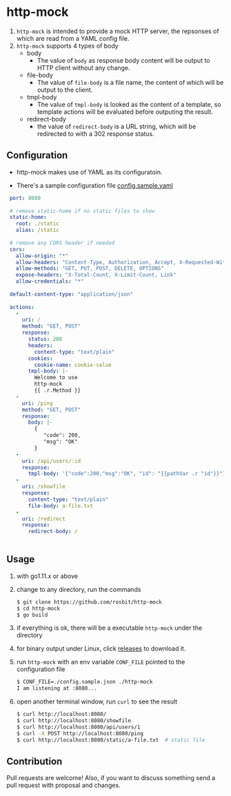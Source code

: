 # http-mock

1. `http-mock` is intended to provide a mock HTTP server,  the repsonses of which are read from a YAML config file.
1. `http-mock` supports 4 types of body
    - body
       - The value of `body` as response body content will be output to HTTP client without any change.
    - file-body
       - The value of `file-body` is a file name, the content of which will be output to the client.
    - tmpl-body
       - The value of `tmpl-body` is looked as the content of a template, so template actions will be evaluated before outputing the result.
    - redirect-body
       - the value of `redirect-body` is a URL string, which will be redirected to with a 302 response status.

## Configuration

- http-mock makes use of YAML as its configuratoin.

- There's a sample configuration file [config.sample.yaml](config.sample.yaml)

 ```yaml
  port: 8080
  
  # remove static-home if no static files to show
  static-home:
    root: ./static
    alias: /static
  
  # remove any CORS header if needed
  cors:
    allow-origin: "*"
    allow-headers: "Content-Type, Authorization, Accept, X-Requested-With"
    allow-methods: "GET, PUT, POST, DELETE, OPTIONS"
    expose-headers: "X-Total-Count, X-Limit-Count, Link"
    allow-credentials: "*"
  
  default-content-type: "application/json"
  
  actions:
    -
      uri: /
      method: "GET, POST"
      response:
        status: 200
        headers:
          content-type: "text/plain"
        cookies:
          cookie-name: cookie-value
        tmpl-body: |-
          Welcome to use
          http-mock
          {{ .r.Method }}
    -
      uri: /ping
      method: "GET, POST"
      response:
        body: |-
          {
             "code": 200,
             "msg": "OK"
          }
    -
      uri: /api/users/:id
      response:
        tmpl-body: '{"code":200,"msg":"OK", "id": "{{pathVar .r "id"}}"}'
    -
      uri: /showfile
      response:
        content-type: "text/plain"
        file-body: a-file.txt
    -
      uri: /redirect
      response:
        redirect-body: /
  
  ```

## Usage
 1. with go1.11.x or above

 2. change to any directory, run the commands

    ```bash
    $ git clone https://github.com/rosbit/http-mock
    $ cd http-mock
    $ go build
    ```
 
 3. if everything is ok, there will be a executable `http-mock` under the directory

 4. for binary output under Linux, click [releases](https://github.com/rosbit/http-mock/releases) to download it.

 5. run `http-mock` with an env variable `CONF_FILE` pointed to the configuration file

     ```bash
     $ CONF_FILE=./config.sample.json ./http-mock
     I am listening at :8080...
     ```

 6. open another terminal window, run `curl` to see the result

     ```bash
     $ curl http://localhost:8080/
     $ curl http://localhost:8080/showfile
     $ curl http://localhost:8080/api/users/1
     $ curl -X POST http://localhost:8080/ping
     $ curl http://localhost:8080/static/a-file.txt  # static file
     ```

## Contribution

Pull requests are welcome! Also, if you want to discuss something send a pull request with proposal and changes.

